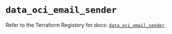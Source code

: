 # `data_oci_email_sender`

Refer to the Terraform Registory for docs: [`data_oci_email_sender`](https://registry.terraform.io/providers/oracle/oci/6.18.0/docs/data-sources/email_sender).
